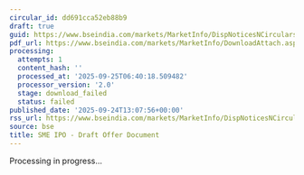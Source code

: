 ```yaml
---
circular_id: dd691cca52eb88b9
draft: true
guid: https://www.bseindia.com/markets/MarketInfo/DispNoticesNCirculars.aspx?Noticeid={BFCC382D-EAD1-4A8E-B203-B762B340DB2B}&noticeno=20250924-43&dt=09/24/2025&icount=43&totcount=75&flag=0
pdf_url: https://www.bseindia.com/markets/MarketInfo/DownloadAttach.aspx?id=20250924-43&attachedId=
processing:
  attempts: 1
  content_hash: ''
  processed_at: '2025-09-25T06:40:18.509482'
  processor_version: '2.0'
  stage: download_failed
  status: failed
published_date: '2025-09-24T13:07:56+00:00'
rss_url: https://www.bseindia.com/markets/MarketInfo/DispNoticesNCirculars.aspx?Noticeid={BFCC382D-EAD1-4A8E-B203-B762B340DB2B}&noticeno=20250924-43&dt=09/24/2025&icount=43&totcount=75&flag=0
source: bse
title: SME IPO - Draft Offer Document
---
```


Processing in progress...